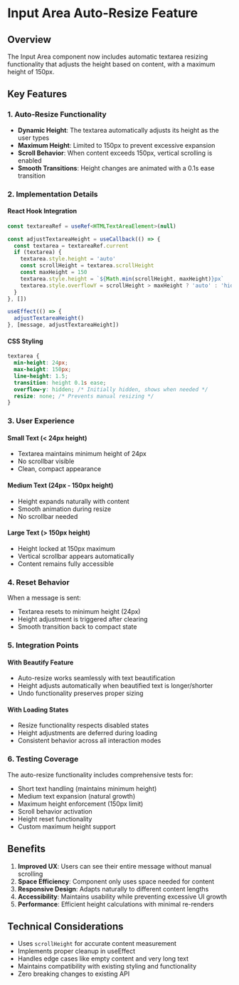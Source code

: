 # Input Area Auto-Resize Feature

## Overview

The Input Area component now includes automatic textarea resizing functionality that adjusts the height based on content, with a maximum height of 150px.

## Key Features

### 1. Auto-Resize Functionality
- **Dynamic Height**: The textarea automatically adjusts its height as the user types
- **Maximum Height**: Limited to 150px to prevent excessive expansion
- **Scroll Behavior**: When content exceeds 150px, vertical scrolling is enabled
- **Smooth Transitions**: Height changes are animated with a 0.1s ease transition

### 2. Implementation Details

#### React Hook Integration
```typescript
const textareaRef = useRef<HTMLTextAreaElement>(null)

const adjustTextareaHeight = useCallback(() => {
  const textarea = textareaRef.current
  if (textarea) {
    textarea.style.height = 'auto'
    const scrollHeight = textarea.scrollHeight
    const maxHeight = 150
    textarea.style.height = `${Math.min(scrollHeight, maxHeight)}px`
    textarea.style.overflowY = scrollHeight > maxHeight ? 'auto' : 'hidden'
  }
}, [])

useEffect(() => {
  adjustTextareaHeight()
}, [message, adjustTextareaHeight])
```

#### CSS Styling
```css
textarea {
  min-height: 24px;
  max-height: 150px;
  line-height: 1.5;
  transition: height 0.1s ease;
  overflow-y: hidden; /* Initially hidden, shows when needed */
  resize: none; /* Prevents manual resizing */
}
```

### 3. User Experience

#### Small Text (< 24px height)
- Textarea maintains minimum height of 24px
- No scrollbar visible
- Clean, compact appearance

#### Medium Text (24px - 150px height)
- Height expands naturally with content
- Smooth animation during resize
- No scrollbar needed

#### Large Text (> 150px height)
- Height locked at 150px maximum
- Vertical scrollbar appears automatically
- Content remains fully accessible

### 4. Reset Behavior

When a message is sent:
- Textarea resets to minimum height (24px)
- Height adjustment is triggered after clearing
- Smooth transition back to compact state

### 5. Integration Points

#### With Beautify Feature
- Auto-resize works seamlessly with text beautification
- Height adjusts automatically when beautified text is longer/shorter
- Undo functionality preserves proper sizing

#### With Loading States
- Resize functionality respects disabled states
- Height adjustments are deferred during loading
- Consistent behavior across all interaction modes

### 6. Testing Coverage

The auto-resize functionality includes comprehensive tests for:
- Short text handling (maintains minimum height)
- Medium text expansion (natural growth)
- Maximum height enforcement (150px limit)
- Scroll behavior activation
- Height reset functionality
- Custom maximum height support

## Benefits

1. **Improved UX**: Users can see their entire message without manual scrolling
2. **Space Efficiency**: Component only uses space needed for content
3. **Responsive Design**: Adapts naturally to different content lengths
4. **Accessibility**: Maintains usability while preventing excessive UI growth
5. **Performance**: Efficient height calculations with minimal re-renders

## Technical Considerations

- Uses `scrollHeight` for accurate content measurement
- Implements proper cleanup in useEffect
- Handles edge cases like empty content and very long text
- Maintains compatibility with existing styling and functionality
- Zero breaking changes to existing API